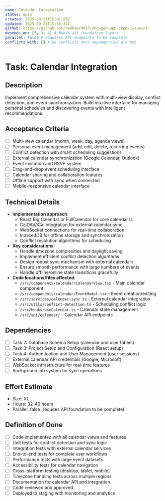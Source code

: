 ```yaml
---
name: Calendar Integration
status: open
created: 2025-09-21T15:01:29Z
updated: 2025-09-21T15:56:32Z
github: https://github.com/redbear4013/engaged-app-ccpm/issues/7
depends_on: [2, 3, 4] # Needs all foundation layers
parallel: false # Requires API endpoints to be complete
conflicts_with: [] # No conflicts once dependencies are met
---
```


# Task: Calendar Integration

## Description

Implement comprehensive calendar system with multi-view display, conflict detection, and event synchronization. Build intuitive interface for managing personal schedules and discovering events with intelligent recommendations.

## Acceptance Criteria

- [ ] Multi-view calendar (month, week, day, agenda views)
- [ ] Personal event management (add, edit, delete, recurring events)
- [ ] Conflict detection with smart scheduling suggestions
- [ ] External calendar synchronization (Google Calendar, Outlook)
- [ ] Event invitation and RSVP system
- [ ] Drag-and-drop event scheduling interface
- [ ] Calendar sharing and collaboration features
- [ ] Offline support with sync when connected
- [ ] Mobile-responsive calendar interface

## Technical Details

- **Implementation approach**:
  - React Big Calendar or FullCalendar for core calendar UI
  - CalDAV/iCal integration for external calendar sync
  - WebSocket connections for real-time collaboration
  - IndexedDB for offline storage and synchronization
  - Conflict resolution algorithms for scheduling
- **Key considerations**:
  - Handle timezone complexities and daylight saving
  - Implement efficient conflict detection algorithms
  - Design robust sync mechanism with external calendars
  - Ensure smooth performance with large numbers of events
  - Handle offline/online state transitions gracefully
- **Code locations/files affected**:
  - `/src/components/calendar/CalendarView.tsx` - Main calendar component
  - `/src/components/calendar/EventModal.tsx` - Event creation/editing
  - `/src/services/calendar-sync.ts` - External calendar integration
  - `/src/utils/conflict-detection.ts` - Scheduling conflict logic
  - `/src/hooks/useCalendar.ts` - Calendar state management
  - `/src/api/calendar/` - Calendar API endpoints

## Dependencies

- [ ] Task 2: Database Schema Setup (calendar and user tables)
- [ ] Task 3: Project Setup and Configuration (React setup)
- [ ] Task 4: Authentication and User Management (user sessions)
- [ ] External calendar API credentials (Google, Microsoft)
- [ ] WebSocket infrastructure for real-time features
- [ ] Background job system for sync operations

## Effort Estimate

- Size: XL
- Hours: 32-40 hours
- Parallel: false (requires API foundation to be complete)

## Definition of Done

- [ ] Code implemented with all calendar views and features
- [ ] Unit tests for conflict detection and sync logic
- [ ] Integration tests with external calendar services
- [ ] End-to-end tests for complete user workflows
- [ ] Performance tests with large event datasets
- [ ] Accessibility tests for calendar navigation
- [ ] Cross-platform testing (desktop, tablet, mobile)
- [ ] Timezone handling tests across multiple regions
- [ ] Documentation for calendar API and integration
- [ ] Code reviewed and approved
- [ ] Deployed to staging with monitoring and analytics
